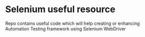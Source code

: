 # Selenium useful resource
Repo contains useful code which will help creating or enhancing Automation Testing framework using Selenium WebDriver
